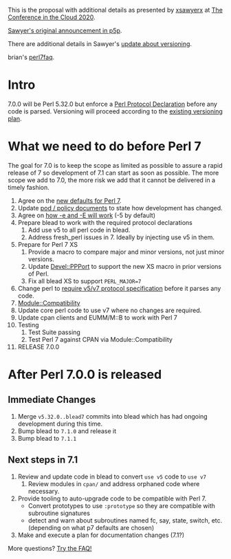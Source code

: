 This is the proposal with additional details as presented by [xsawyerx](xsawyerx) at [The Conference in the Cloud 2020](https://perlconference.us/tpc-2020-cloud/).

[Sawyer's original announcement in p5p](https://www.nntp.perl.org/group/perl.perl5.porters/2020/06/msg257565.html).

There are additional details in Sawyer's [update about versioning](https://www.nntp.perl.org/group/perl.perl5.porters/2020/07/msg257817.html).

brian's [perl7faq](https://github.com/briandfoy/perl7faq/blob/master/README.md).

# Intro

7.0.0 will be Perl 5.32.0 but enforce a [Perl Protocol Declaration](Perl-Protocol-Declaration) before any code is parsed. Versioning will proceed according to the [existing versioning plan](Perl-7-Versioning).

# What we need to do before Perl 7

The goal for 7.0 is to keep the scope as limited as possible to assure a rapid release of 7 so development of 7.1 can start as soon as possible. The more scope we add to 7.0, the more risk we add that it cannot be delivered in a timely fashion.

1. Agree on the [new defaults for Perl 7](Defaults-for-v7).
1. Update [pod / policy documents](Changes-to-policies-in-Perl-7) to state how development has changed.
1. Agree on [how -e and -E will work](How--e-works-in-7) (-5 by default)
1. Prepare blead to work with the required protocol declarations
    1. Add use v5 to all perl code in blead.
    1. Address fresh_perl issues in 7. Ideally by injecting use v5 in them.
1. Prepare for Perl 7 XS
    1. Provide a macro to compare major and minor versions, not just minor versions.
    1. Update [Devel::PPPort](https://metacpan.org/pod/Devel::PPPort) to support the new XS macro in prior versions of Perl.
    1. Fix all blead XS to support `PERL_MAJOR=7`
1. Change perl to [require v5/v7 protocol specification](Perl-Protocol-Declaration) before it parses any code.
1. [Module::Compatibility](Making-CPAN-work-on-Perl-7)
1. Update core perl code to use v7 where no changes are required.
1. Update cpan clients and EUMM/M::B to work with Perl 7
1. Testing
    1. Test Suite passing
    1. Test Perl 7 against CPAN via Module::Compatibility
1. RELEASE 7.0.0

# After Perl 7.0.0 is released

## Immediate Changes

1. Merge `v5.32.0..blead7` commits into blead which has had ongoing development during this time.
1. Bump blead to `7.1.0` and release it
1. Bump blead to `7.1.1`

## Next steps in 7.1

1. Review and update code in blead to convert `use v5` code to `use v7`
    1. Review modules in `cpan/` and address orphaned code where necessary.
1. Provide tooling to auto-upgrade code to be compatible with Perl 7.
    * Convert prototypes to use `:prototype` so they are compatible with subroutine signatures
    * detect and warn about subroutines named fc, say, state, switch, etc. (depending on what p7 defaults are chosen)
1. Make and execute a plan for documentation changes (7.1?)

More questions? [Try the FAQ!](Perl7-FAQ)
